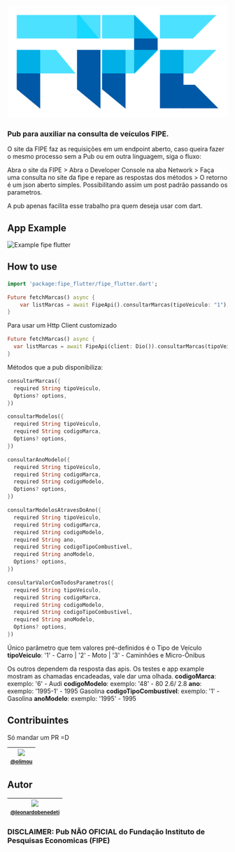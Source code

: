 ![Logo fipe flutter](https://github.com/leonardobenedeti/fipe_flutter/blob/main/assets/fipe_flutter_logo.png?raw=true)

### Pub para auxiliar na consulta de veículos FIPE.

O site da FIPE faz as requisições em um endpoint aberto, caso queira fazer o mesmo processo sem a Pub ou em outra linguagem, siga o fluxo:


Abra o site da FIPE > Abra o Developer Console na aba Network > Faça uma consulta no site da fipe e repare as respostas dos métodos > O retorno é um json aberto simples. Possibilitando assim um post padrão passando os parametros. 

A pub apenas facilita esse trabalho pra quem deseja usar com dart.


## App Example
![Example fipe flutter](https://github.com/leonardobenedeti/fipe_flutter/blob/main/assets/example_fipe_flutter.gif?raw=true)


## How to use

```dart
import 'package:fipe_flutter/fipe_flutter.dart';

```

```dart
Future fetchMarcas() async {
    var listMarcas = await FipeApi().consultarMarcas(tipoVeiculo: "1");      
}
```

Para usar um Http Client customizado
```dart
Future fetchMarcas() async {
  var listMarcas = await FipeApi(client: Dio()).consultarMarcas(tipoVeiculo: "1");
}
```

Métodos que a pub disponibiliza:
```dart
consultarMarcas({
  required String tipoVeiculo,
  Options? options,
})
```
```dart
consultarModelos({
  required String tipoVeiculo,
  required String codigoMarca,
  Options? options,
})
```
```dart
consultarAnoModelo({
  required String tipoVeiculo,
  required String codigoMarca,
  required String codigoModelo,
  Options? options,
})
```
```dart
consultarModelosAtravesDoAno({
  required String tipoVeiculo,
  required String codigoMarca,
  required String codigoModelo,
  required String ano,
  required String codigoTipoCombustivel,
  required String anoModelo,
  Options? options,
})
```
```dart
consultarValorComTodosParametros({
  required String tipoVeiculo,
  required String codigoMarca,
  required String codigoModelo,
  required String codigoTipoCombustivel,
  required String anoModelo,
  Options? options,
})
```

Único parâmetro que tem valores pré-definidos é o Tipo de Veículo
**tipoVeiculo**: '1' - Carro | '2' - Moto | '3' - Caminhões e Micro-Ônibus

Os outros dependem da resposta das apis. Os testes e app example mostram as chamadas encadeadas, vale dar uma olhada. 
**codigoMarca**: exemplo: '6' - Audi
**codigoModelo**: exemplo: '48' - 80 2.6/ 2.8
**ano**: exemplo: '1995-1' - 1995 Gasolina
**codigoTipoCombustivel**: exemplo: '1' - Gasolina
**anoModelo**: exemplo: '1995' - 1995

## Contribuintes
Só mandar um PR =D

| [<img src="https://avatars.githubusercontent.com/u/4130653?v=4" width="115"><br><small>@olimou</small>](https://github.com/olimou) |
|:-----------------------------------------------------------------------------------------------------------------------------:|

## Autor
| [<img src="https://avatars.githubusercontent.com/u/10719847?v=4" width="115"><br><small>@leonardobenedeti</small>](https://github.com/leonardobenedeti) |
| :---: |

### DISCLAIMER: Pub NÃO OFICIAL do Fundação Instituto de Pesquisas Economicas (FIPE)
